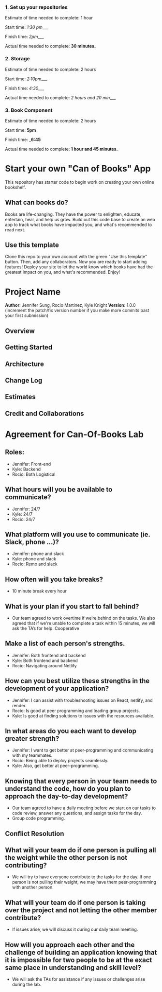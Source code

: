 ### 1. Set up your repositories

Estimate of time needed to complete: 1 hour

Start time: _1:30 pm____

Finish time: _2pm____

Actual time needed to complete: __30 minutes___

### 2. Storage

Estimate of time needed to complete:  2 hours

Start time: _2:10pm____

Finish time: _4:30____

Actual time needed to complete: _2 hours and 20 min____

### 3. Book Component

Estimate of time needed to complete:  2 hours

Start time: __5pm___

Finish time: ___6:45__

Actual time needed to complete: __1 hour and 45 minutes___


# Start your own "Can of Books" App

This repository has starter code to begin work on creating your own online bookshelf.

## What can books do?

Books are life-changing. They have the power to enlighten, educate, entertain, heal, and help us grow. Build out this code base to create an web app to track what books have impacted you, and what's recommended to read next.

## Use this template

Clone this repo to your own account with the green "Use this template" button. Then, add any collaborators. Now you are ready to start adding features! Deploy your site to let the world know which books have had the greatest impact on you, and what's recommended. Enjoy!


# Project Name

**Author**: Jennifer Sung, Rocio Martinez, Kyle Knight
**Version**: 1.0.0 (increment the patch/fix version number if you make more commits past your first submission)

## Overview
<!-- Provide a high level overview of what this application is and why you are building it, beyond the fact that it's an assignment for this class. (i.e. What's your problem domain?) -->

## Getting Started
<!-- What are the steps that a user must take in order to build this app on their own machine and get it running? -->

## Architecture
<!-- Provide a detailed description of the application design. What technologies (languages, libraries, etc) you're using, and any other relevant design information. -->

## Change Log
<!-- Use this area to document the iterative changes made to your application as each feature is successfully implemented. Use time stamps. Here's an example:

01-01-2001 4:59pm - Application now has a fully-functional express server, with a GET route for the location resource. -->

## Estimates
<!-- See below -->

## Credit and Collaborations
<!-- Give credit (and a link) to other people or resources that helped you build this application. -->

# Agreement for Can-Of-Books Lab

## Roles:
* Jennifer: Front-end
* Kyle: Backend
* Rocio: Both
Logistical

## What hours will you be available to communicate?

   * Jennifer: 24/7
   * Kyle: 24/7
   * Rocio: 24/7

## What platform will you use to communicate (ie. Slack, phone …)?

   * Jennifer: phone and slack
   * Kyle: phone and slack
   * Rocio: Remo and slack
  
## How often will you take breaks?

   * 10 minute break every hour
  
## What is your plan if you start to fall behind?

   * Our team agreed to work overtime if we’re behind on the tasks. We also agreed that if we're unable to complete a task within 15 minutes, we will ask the TA’s for help.
Cooperative

## Make a list of each person's strengths.

   * Jennifer: Both frontend and backend
   * Kyle: Both frontend and backend
   * Rocio: Navigating around Netlify
  
## How can you best utilize these strengths in the development of your application?

   * Jennifer: I can assist with troubleshooting issues on React, netlify, and render.
   * Rocio: Is good at peer programming and leading group projects.
   * Kyle: Is good at finding solutions to issues with the resources available.

## In what areas do you each want to develop greater strength?

   * Jennifer: I want to get better at peer-programming and communicating with my teammates.
   * Rocio: Being able to deploy projects seamlessly. 
   * Kyle: Also, get better at peer-programming. 

## Knowing that every person in your team needs to understand the code, how do you plan to approach the day-to-day development?

   * Our team agreed to have a daily meeting before we start on our tasks to code review, answer any questions, and assign tasks for the day. 
   * Group code programming.


## Conflict Resolution
## What will your team do if one person is pulling all the weight while the other person is not contributing?

   * We will try to have everyone contribute to the tasks for the day. If one person is not pulling their weight, we may have them peer-programming with another person.

## What will your team do if one person is taking over the project and not letting the other member contribute?

   * If issues arise, we will discuss it during our daily team meeting. 

## How will you approach each other and the challenge of building an application knowing that it is impossible for two people to be at the exact same place in understanding and skill level?

   * We will ask the TAs for assistance if any issues or challenges arise during the lab.
